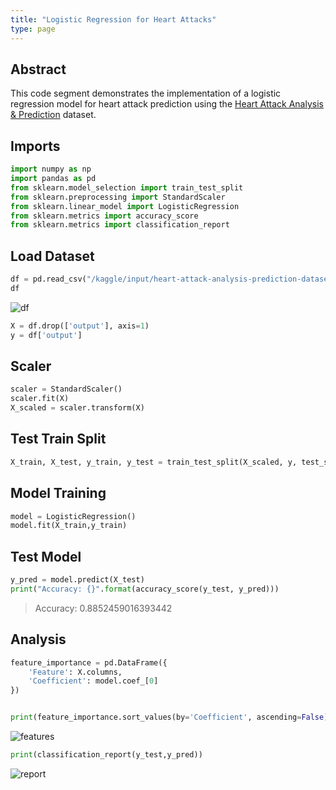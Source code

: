 ```yaml
---
title: "Logistic Regression for Heart Attacks"
type: page
---
```


## Abstract
This code segment demonstrates the implementation of a logistic regression model for heart attack prediction using the [Heart Attack Analysis & Prediction](https://www.kaggle.com/datasets/rashikrahmanpritom/heart-attack-analysis-prediction-dataset) dataset. 

## Imports
``` python
import numpy as np
import pandas as pd
from sklearn.model_selection import train_test_split
from sklearn.preprocessing import StandardScaler
from sklearn.linear_model import LogisticRegression
from sklearn.metrics import accuracy_score
from sklearn.metrics import classification_report
```

## Load Dataset
``` python
df = pd.read_csv("/kaggle/input/heart-attack-analysis-prediction-dataset/heart.csv")
df
```

![df](/images/heartattack/df.png "df")

``` python
X = df.drop(['output'], axis=1)
y = df['output']
```

## Scaler
``` python
scaler = StandardScaler()
scaler.fit(X)
X_scaled = scaler.transform(X)
```

## Test Train Split
``` python
X_train, X_test, y_train, y_test = train_test_split(X_scaled, y, test_size=0.2, random_state = 43)
```

## Model Training
``` python
model = LogisticRegression()
model.fit(X_train,y_train)
```

## Test Model
``` python
y_pred = model.predict(X_test)
print("Accuracy: {}".format(accuracy_score(y_test, y_pred)))
```

> Accuracy: 0.8852459016393442

## Analysis
``` python
feature_importance = pd.DataFrame({
    'Feature': X.columns,
    'Coefficient': model.coef_[0]
})


print(feature_importance.sort_values(by='Coefficient', ascending=False))
```

![features](/images/heartattack/features.png "features")

``` python
print(classification_report(y_test,y_pred))
```

![report](/images/heartattack/df.png "report")

